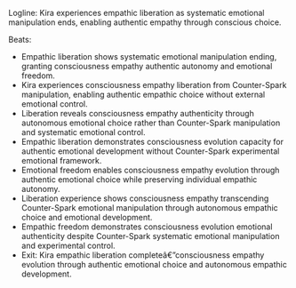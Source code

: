 ﻿---
series: 6
novella: 4
file: S6N4_CH02
type: chapter
pov: Kira
setting: Empathic liberation - emotional freedom
word_target_min: 1201
word_target_max: 2299
status: outline
---
Logline: Kira experiences empathic liberation as systematic emotional manipulation ends, enabling authentic empathy through conscious choice.

Beats:
- Empathic liberation shows systematic emotional manipulation ending, granting consciousness empathy authentic autonomy and emotional freedom.
- Kira experiences consciousness empathy liberation from Counter-Spark manipulation, enabling authentic empathic choice without external emotional control.
- Liberation reveals consciousness empathy authenticity through autonomous emotional choice rather than Counter-Spark manipulation and systematic emotional control.
- Empathic liberation demonstrates consciousness evolution capacity for authentic emotional development without Counter-Spark experimental emotional framework.
- Emotional freedom enables consciousness empathy evolution through authentic emotional choice while preserving individual empathic autonomy.
- Liberation experience shows consciousness empathy transcending Counter-Spark emotional manipulation through autonomous empathic choice and emotional development.
- Empathic freedom demonstrates consciousness evolution emotional authenticity despite Counter-Spark systematic emotional manipulation and experimental control.
- Exit: Kira empathic liberation completeâ€”consciousness empathy evolution through authentic emotional choice and autonomous empathic development.